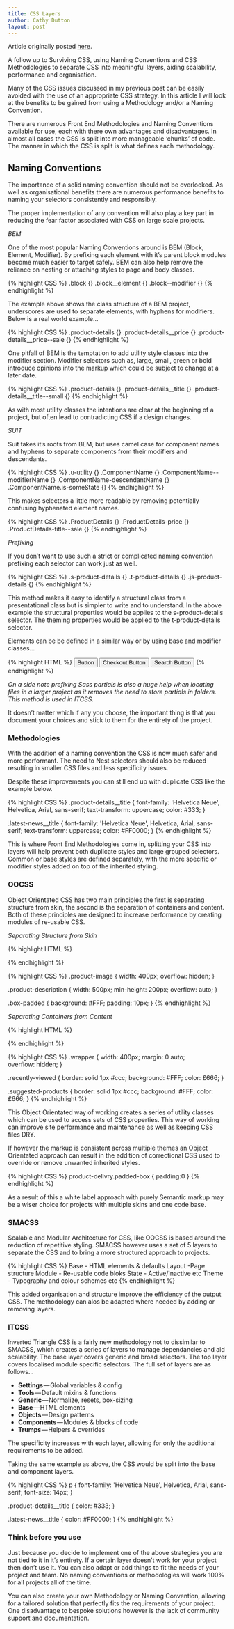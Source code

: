```yaml
---
title: CSS Layers
author: Cathy Dutton
layout: post
---
```


Article originally posted <a href="https://medium.com/@cathy_dutton/css-layers-afff4ae66649#.8iozwx4us">here</a>.

A follow up to Surviving CSS, using Naming Conventions and CSS Methodologies to separate CSS into meaningful layers, aiding scalability, performance and organisation.

Many of the CSS issues discussed in my previous post can be easily avoided with the use of an appropriate CSS strategy. In this article I will look at the benefits to be gained from using a Methodology and/or a Naming Convention.

There are numerous Front End Methodologies and Naming Conventions available for use, each with there own advantages and disadvantages. In almost all cases the CSS is split into more manageable ‘chunks’ of code. The manner in which the CSS is split is what defines each methodology.

<h2 class="heading">Naming Conventions</h2>

The importance of a solid naming convention should not be overlooked. As well as organisational benefits there are numerous performance benefits to naming your selectors consistently and responsibly.

The proper implementation of any convention will also play a key part in reducing the fear factor associated with CSS on large scale projects.

<i>BEM</i>

One of the most popular Naming Conventions around is BEM (Block, Element, Modifier). By prefixing each element with it’s parent block modules become much easier to target safely. BEM can also help remove the reliance on nesting or attaching styles to page and body classes.

{% highlight CSS %}
.block {}
.block__element {}
.block--modifier {}
{% endhighlight %}

The example above shows the class structure of a BEM project, underscores are used to separate elements, with hyphens for modifiers. Below is a real world example…

{% highlight CSS %}
.product-details {}
.product-details__price {}
.product-details__price--sale {}
{% endhighlight %}

One pitfall of BEM is the temptation to add utility style classes into the modifier section. Modifier selectors such as, large, small, green or bold introduce opinions into the markup which could be subject to change at a later date.

{% highlight CSS %}
.product-details {}
.product-details__title {}
.product-details__title--small {}
{% endhighlight %}

As with most utility classes the intentions are clear at the beginning of a project, but often lead to contradicting CSS if a design changes.

<i>SUIT</i>

Suit takes it’s roots from BEM, but uses camel case for component names and hyphens to separate components from their modifiers and descendants.

{% highlight CSS %}
.u-utility {}
.ComponentName {}
.ComponentName--modifierName {}
.ComponentName-descendantName {}
.ComponentName.is-someState {}
{% endhighlight %}

This makes selectors a little more readable by removing potentially confusing hyphenated element names.

{% highlight CSS %}
.ProductDetails {}
.ProductDetails-price {}
.ProductDetails-title--sale {}
{% endhighlight %}

<i>Prefixing</i>

If you don’t want to use such a strict or complicated naming convention prefixing each selector can work just as well.

{% highlight CSS %}
.s-product-details {}
.t-product-details {}
.js-product-details {}
{% endhighlight %}

This method makes it easy to identify a structural class from a presentational class but is simpler to write and to understand. In the above example the structural properties would be applies to the s-product-details selector. The theming properties would be applied to the t-product-details selector.

Elements can be be defined in a similar way or by using base and modifier classes…

{% highlight HTML %}
<button class="button">Button</button>
<button class="button button-checkout">Checkout Button</button>
<button class="button button-search">Search Button</button>
{% endhighlight %}

<i>On a side note prefixing Sass partials is also a huge help when locating files in a larger project as it removes the need to store partials in folders. This method is used in ITCSS.</i>

It doesn’t matter which if any you choose, the important thing is that you document your choices and stick to them for the entirety of the project.

<h3 class="heading">Methodologies</h3>

With the addition of a naming convention the CSS is now much safer and more performant. The need to Nest selectors should also be reduced resulting in smaller CSS files and less specificity issues.

Despite these improvements you can still end up with duplicate CSS like the example below.

{% highlight CSS %}
.product-details__title {
    font-family: 'Helvetica Neue', Helvetica, Arial, sans-serif;
    text-transform: uppercase;
    color: #333;
}

.latest-news__title {
   font-family: 'Helvetica Neue', Helvetica, Arial, sans-serif;
   text-transform: uppercase;
   color: #FF0000;
}
{% endhighlight %}

This is where Front End Methodologies come in, splitting your CSS into layers will help prevent both duplicate styles and large grouped selectors. Common or base styles are defined separately, with the more specific or modifier styles added on top of the inherited styling.

<h3 class="heading">OOCSS</h3>

Object Orientated CSS has two main principles the first is separating structure from skin, the second is the separation of containers and content. Both of these principles are designed to increase performance by creating modules of re-usable CSS.

<i>Separating Structure from Skin</i>

{% highlight HTML %}
<div class="box-padded product-image"></div>
<div class="box-padded product-description"></div>
{% endhighlight %}

{% highlight CSS %}
.product-image {
	   width: 400px;
   	overflow: hidden;
}

.product-description {
   	width: 500px;
   	min-height: 200px;
   	overflow: auto;
}

.box-padded {
   	background: #FFF;
   padding: 10px;
}
{% endhighlight %}

<i>Separating Containers from Content</i>

{% highlight HTML %}
<div class="wrapper recently-viewed"></div>
<div class="wrapper suggested-products"></div>
{% endhighlight %}

{% highlight CSS %}
.wrapper {
	   width: 400px;
   margin: 0 auto;   	
   overflow: hidden;
}

.recently-viewed {
	   border: solid 1px #ccc;
	   background: #FFF;
   color: £666;
}

.suggested-products {
	   border: solid 1px #ccc;
	   background: #FFF;
   color: £666;
}
{% endhighlight %}

This Object Orientated way of working creates a series of utility classes which can be used to access sets of CSS properties. This way of working can improve site performance and maintenance as well as keeping CSS files DRY.

If however the markup is consistent across multiple themes an Object Orientated approach can result in the addition of correctional CSS used to override or remove unwanted inherited styles.

{% highlight CSS %}
product-delivry.padded-box {
	   padding:0
}
{% endhighlight %}

As a result of this a white label approach with purely Semantic markup may be a wiser choice for projects with multiple skins and one code base.

<h3 class="heading">SMACSS </h3>

Scalable and Modular Architecture for CSS, like OOCSS is based around the reduction of repetitive styling. SMACSS however uses a set of 5 layers to separate the CSS and to bring a more structured approach to projects.

{% highlight CSS %}
Base - HTML elements & defaults
Layout -Page structure
Module - Re-usable code bloks
State - Active/Inactive etc
Theme - Typography and colour schemes etc
{% endhighlight %}

This added organisation and structure improve the efficiency of the output CSS. The methodology can alos be adapted where needed by adding or removing layers.

<h3 class="heading">ITCSS</h3>

Inverted Triangle CSS is a fairly new methodology not to dissimilar to SMACSS, which creates a series of layers to manage dependancies and aid scalability. The base layer covers generic and broad selectors. The top layer covers localised module specific selectors. The full set of layers are as follows…

<ul>
<li><b>Settings</b> — Global variables & config</li>
<li><b>Tools</b> — Default mixins & functions</li>
<li><b>Generic</b> — Normalize, resets, box-sizing</li>
<li><b>Base</b> — HTML elements</li>
<li><b>Objects</b> — Design patterns</li>
<li><b>Components</b> — Modules & blocks of code</li>
<li><b>Trumps</b> — Helpers & overrides</li>
</ul>

The specificity increases with each layer, allowing for only the additional requirements to be added.

Taking the same example as above, the CSS would be split into the base and component layers.

{% highlight CSS %}
p {
    font-family: 'Helvetica Neue', Helvetica, Arial, sans-serif;
    font-size: 14px;
}

.product-details__title {
    color: #333;
}

.latest-news__title {
    color: #FF0000;
}
{% endhighlight %}

<h3 class="heading">Think before you use </h3>

Just because you decide to implement one of the above strategies you are not tied to it in it’s entirety. If a certain layer doesn't work for your project then don’t use it. You can also adapt or add things to fit the needs of your project and team. No naming conventions or methodologies will work 100% for all projects all of the time.

You can also create your own Methodology or Naming Convention, allowing for a tailored solution that perfectly fits the requirements of your project. One disadvantage to bespoke solutions however is the lack of community support and documentation.
